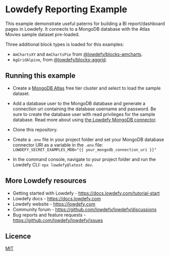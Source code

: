 # Lowdefy Reporting Example

This example demonstrate useful paterns for building a BI report/dashboard pages in Lowdefy. It connects to a MongoDB database with the Atlas Movies sample dataset pre-loaded.

Three additional block types is loaded for this examples:

- `AmChartsXY` and `AmChartsPie` from [@lowdefy/blocks-amcharts](https://github.com/lowdefy/blocks-amcharts).
- `AgGridAlpine`, from [@lowdefy/blocks-aggrid](https://github.com/lowdefy/blocks-aggrid).

## Running this example

- Create a [MongoDB Atlas](https://www.mongodb.com/try) free tier cluster and select to load the sample dataset.
- Add a database user to the MongoDB database and generate a connection uri containing the database username and password. Be sure to create the database user with read privileges for the sample database. Read more about using [the Lowdefy MongoDB connector](https://docs.lowdefy.com/MongoDB).
- Clone this repository.
- Create a `.env` file in your project folder and set your MongoDB database connector URI as a variable in the `.env` file: `LOWDEFY_SECRET_EXAMPLES_MDB="{{ your_mongodb_connection_uri }}"`

- In the command console, navigate to your project folder and run the Lowdefy CLI: `npx lowdefy@latest dev`.

## More Lowdefy resources

- Getting started with Lowdefy - https://docs.lowdefy.com/tutorial-start
- Lowdefy docs - https://docs.lowdefy.com
- Lowdefy website - https://lowdefy.com
- Community forum - https://github.com/lowdefy/lowdefy/discussions
- Bug reports and feature requests - https://github.com/lowdefy/lowdefy/issues

## Licence

[MIT](https://github.com/lowdefy/lowdefy-example-reporting/blob/main/LICENSE)
